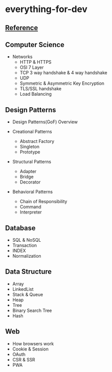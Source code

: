 # everything-for-dev

## [Reference](https://github.com/gyoogle/tech-interview-for-developer)

## Computer Science

-  Networks
   -  HTTP & HTTPS
   -  OSI 7 Layer
   -  TCP 3 way handshake & 4 way handshake
   -  UDP
   -  Symmetric & Asymmetric Key Encryption
   -  TLS/SSL handshake
   -  Load Balancing

## Design Patterns

-  Design Patterns(GoF) Overview
-  Creational Patterns

   -  Abstract Factory
   -  Singleton
   -  Prototype

-  Structural Patterns

   -  Adapter
   -  Bridge
   -  Decorator

-  Behavioral Patterns
   -  Chain of Responsibility
   -  Command
   -  Interpreter

## Database

-  SQL & NoSQL
-  Transaction
-  INDEX
-  Normalization

## Data Structure

-  Array
-  LinkedList
-  Stack & Queue
-  Heap
-  Tree
-  Binary Search Tree
-  Hash

## Web

-  How browsers work
-  Cookie & Session
-  OAuth
-  CSR & SSR
-  PWA
